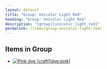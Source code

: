 ```yaml
---
layout: default
title: "Group: Unicolor Light Red"
heading: "Group: Unicolor Light Red"
description: "[group][unicolor_light_red]"
permalink: /items/group-unicolor-light-red/
---
```



## Items in Group

<ul class="list-items clearfix">
    <li><a href="{{site.baseurl}}/items/dye-pink/"><img src="{{site.baseurl}}/assets/img/items/textures/dye_pink.png" data-toggle="tooltip" title="Pink dye [craft][dye:pink]"></a></li>
</ul>
